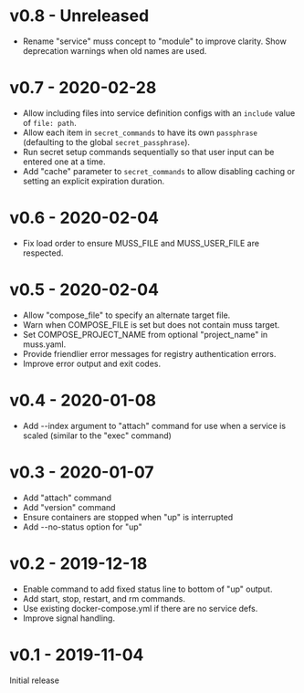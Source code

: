 # v0.8 - Unreleased

- Rename "service" muss concept to "module" to improve clarity.
  Show deprecation warnings when old names are used.

# v0.7 - 2020-02-28

- Allow including files into service definition configs
  with an `include` value of `file: path`.
- Allow each item in `secret_commands` to have its own `passphrase`
  (defaulting to the global `secret_passphrase`).
- Run secret setup commands sequentially
  so that user input can be entered one at a time.
- Add "cache" parameter to `secret_commands` to allow disabling caching
  or setting an explicit expiration duration.

# v0.6 - 2020-02-04

- Fix load order to ensure MUSS_FILE and MUSS_USER_FILE are respected.

# v0.5 - 2020-02-04

- Allow "compose_file" to specify an alternate target file.
- Warn when COMPOSE_FILE is set but does not contain muss target.
- Set COMPOSE_PROJECT_NAME from optional "project_name" in muss.yaml.
- Provide friendlier error messages for registry authentication errors.
- Improve error output and exit codes.

# v0.4 - 2020-01-08

- Add --index argument to "attach" command for use when a service is scaled
  (similar to the "exec" command)

# v0.3 - 2020-01-07

- Add "attach" command
- Add "version" command
- Ensure containers are stopped when "up" is interrupted
- Add --no-status option for "up"

# v0.2 - 2019-12-18

- Enable command to add fixed status line to bottom of "up" output.
- Add start, stop, restart, and rm commands.
- Use existing docker-compose.yml if there are no service defs.
- Improve signal handling.

# v0.1 - 2019-11-04

Initial release
